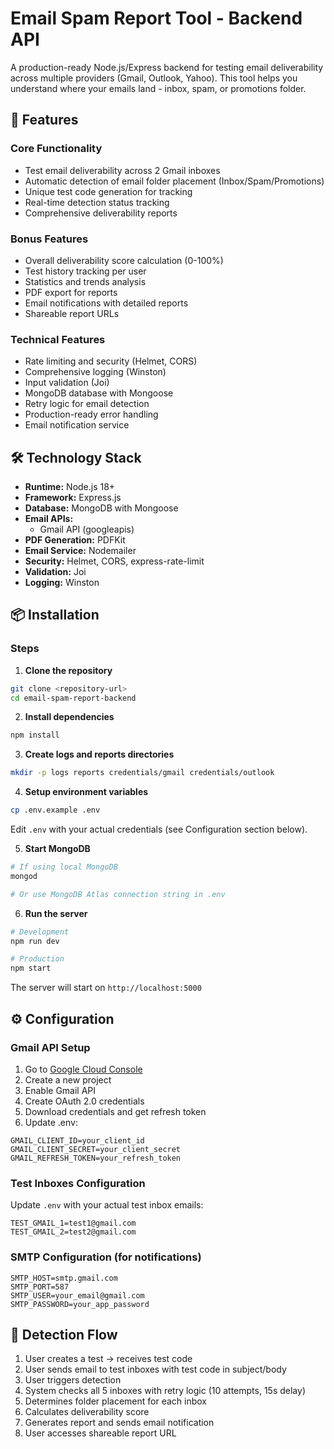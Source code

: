 # Email Spam Report Tool - Backend API

A production-ready Node.js/Express backend for testing email deliverability across multiple providers (Gmail, Outlook, Yahoo). This tool helps you understand where your emails land - inbox, spam, or promotions folder.

## 🚀 Features

### Core Functionality
- Test email deliverability across 2 Gmail inboxes 
- Automatic detection of email folder placement (Inbox/Spam/Promotions)
- Unique test code generation for tracking
- Real-time detection status tracking
- Comprehensive deliverability reports

### Bonus Features
- Overall deliverability score calculation (0-100%)
- Test history tracking per user
- Statistics and trends analysis
- PDF export for reports
- Email notifications with detailed reports
- Shareable report URLs

### Technical Features
- Rate limiting and security (Helmet, CORS)
- Comprehensive logging (Winston)
- Input validation (Joi)
- MongoDB database with Mongoose
- Retry logic for email detection
- Production-ready error handling
- Email notification service


## 🛠️ Technology Stack

- **Runtime:** Node.js 18+
- **Framework:** Express.js
- **Database:** MongoDB with Mongoose
- **Email APIs:** 
  - Gmail API (googleapis)
- **PDF Generation:** PDFKit
- **Email Service:** Nodemailer
- **Security:** Helmet, CORS, express-rate-limit
- **Validation:** Joi
- **Logging:** Winston

## 📦 Installation

### Steps

1. **Clone the repository**
```bash
git clone <repository-url>
cd email-spam-report-backend
```

2. **Install dependencies**
```bash
npm install
```

3. **Create logs and reports directories**
```bash
mkdir -p logs reports credentials/gmail credentials/outlook
```

4. **Setup environment variables**
```bash
cp .env.example .env
```

Edit `.env` with your actual credentials (see Configuration section below).

5. **Start MongoDB**
```bash
# If using local MongoDB
mongod

# Or use MongoDB Atlas connection string in .env
```

6. **Run the server**
```bash
# Development
npm run dev

# Production
npm start
```

The server will start on `http://localhost:5000`

## ⚙️ Configuration

### Gmail API Setup

1. Go to [Google Cloud Console](https://console.cloud.google.com/)
2. Create a new project
3. Enable Gmail API
4. Create OAuth 2.0 credentials
5. Download credentials and get refresh token
6. Update .env:
```env
GMAIL_CLIENT_ID=your_client_id
GMAIL_CLIENT_SECRET=your_client_secret
GMAIL_REFRESH_TOKEN=your_refresh_token
```

### Test Inboxes Configuration

Update `.env` with your actual test inbox emails:
```env
TEST_GMAIL_1=test1@gmail.com
TEST_GMAIL_2=test2@gmail.com
```

### SMTP Configuration (for notifications)

```env
SMTP_HOST=smtp.gmail.com
SMTP_PORT=587
SMTP_USER=your_email@gmail.com
SMTP_PASSWORD=your_app_password
```
## 🔄 Detection Flow

1. User creates a test → receives test code
2. User sends email to test inboxes with test code in subject/body
3. User triggers detection
4. System checks all 5 inboxes with retry logic (10 attempts, 15s delay)
5. Determines folder placement for each inbox
6. Calculates deliverability score
7. Generates report and sends email notification
8. User accesses shareable report URL
